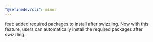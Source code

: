 ```yaml
---
"@refinedev/cli": minor
---
```


feat: added required packages to install after swizzling.
Now with this feature, users can automatically install the required packages after swizzling.
